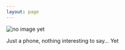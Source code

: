 ```yaml
---
layout: page
---
```

![no image yet]()

Just a phone, nothing interesting to say...         Yet